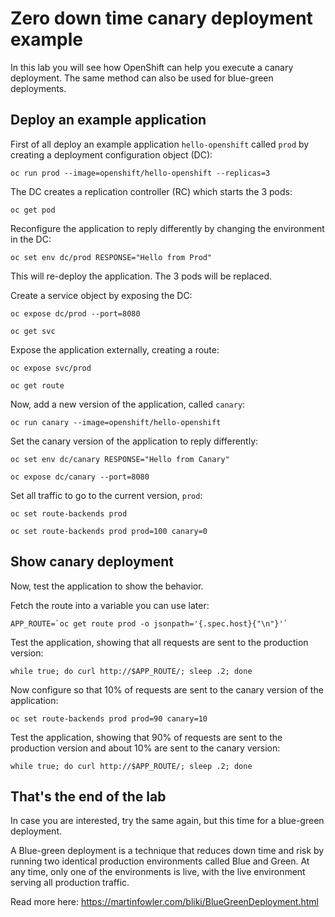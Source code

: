 # Zero down time canary deployment example

In this lab you will see how OpenShift can help you execute a canary deployment.  The same method
can also be used for blue-green deployments.

## Deploy an example application

First of all deploy an example application `hello-openshift` called `prod` by creating a deployment configuration object (DC):

```
oc run prod --image=openshift/hello-openshift --replicas=3
```

The DC creates a replication controller (RC) which starts the 3 pods:

```
oc get pod
```

Reconfigure the application to reply differently by changing the environment in the DC:

```
oc set env dc/prod RESPONSE="Hello from Prod"
```

This will re-deploy the application.  The 3 pods will be replaced.  


Create a service object by exposing the DC:

```
oc expose dc/prod --port=8080
```

```
oc get svc
```

Expose the application externally, creating a route:

```
oc expose svc/prod
```

```
oc get route 
```

Now, add a new version of the application, called `canary`:

```
oc run canary --image=openshift/hello-openshift
```

Set the canary version of the application to reply differently:

```
oc set env dc/canary RESPONSE="Hello from Canary"
```

```
oc expose dc/canary --port=8080
```

Set all traffic to go to the current version, `prod`:

```
oc set route-backends prod   
```

```
oc set route-backends prod prod=100 canary=0
```

## Show canary deployment

Now, test the application to show the behavior.

Fetch the route into a variable you can use later:

```
APP_ROUTE=`oc get route prod -o jsonpath='{.spec.host}{"\n"}'`
```

Test the application, showing that all requests are sent to the production version:

```
while true; do curl http://$APP_ROUTE/; sleep .2; done
```

Now configure so that 10% of requests are sent to the canary version of the application:

```
oc set route-backends prod prod=90 canary=10
```

Test the application, showing that 90% of requests are sent to the production version and about 10%
are sent to the canary version:

```
while true; do curl http://$APP_ROUTE/; sleep .2; done
```

**That's the end of the lab**
---

In case you are interested, try the same again, but this time for a blue-green deployment. 

A Blue-green deployment is a technique that reduces down time and risk by running two identical
production environments called Blue and Green. At any time, only one of the environments is live,
with the live environment serving all production traffic.  

Read more here: https://martinfowler.com/bliki/BlueGreenDeployment.html 



